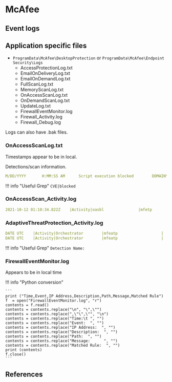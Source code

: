 # McAfee

## Event logs

## Application specific files

* `ProgramData\McAfee\DesktopProtection` or `ProgramData\McAfee\Endpoint Security\Logs`
    * AccessProtectionLog.txt
    * EmailOnDeliveryLog.txt
    * EmailOnDemandLog.txt
    * FullScanLog.txt
    * MemoryScanLog.txt
    * OnAccessScanLog.txt
    * OnDemandScanLog.txt
    * UpdateLog.txt
    * FirewallEventMonitor.log
    * Firewall_Activity.log
    * Firewall_Debug.log

Logs can also have .bak files.

### OnAccessScanLog.txt
Timestamps appear to be in local.

Detections/scan information.

``` yaml title="Example"
M/DD/YYYY       H:MM:SS AM      Script execution blocked        DOMAIN\USER C:\Program Files (x86)\Internet Explorer\IEXPLORE.EXE   Script executed by IEXPLORE.EXE Exploit-CVE2018-8174 (Trojan)
```

!!! info "Useful Grep"
    `CVE|blocked`

### OnAccessScan_Activity.log

``` yaml title="Example"
2021-10-12 01:10:34.822Z    |Activity|oasbl               |mfetp                    |      4716|      8700|OAS                 |oasbl.cpp(2428)                         | DOMAIN\User ran PROCESS, which attempted to access FILE. The Trojan named TROJANNAME was detected and deleted.
```

### AdaptiveThreatProtection_Activity.log

``` yaml title="Example"
DATE UTC    |Activity|Orchestrator        |mfeatp                   |      6336|     11956|Action              |post_scan_actions.cpp(3511)             | Action Details::  File: regsvr32.exe , Mode: Enforce , Scanner: On-Execute Scan , Detection Name: ATP/Suspect!6e5498e81964 , Reputation: 15  [Most Likely Malicious] , ActionTaken: Would Block  Rule id: 309 , Content Version: Not Available
DATE UTC    |Activity|Orchestrator        |mfeatp                   |      6336|      8152|Action              |jcm_native.cpp(1537)                    | File C:\Datop\test.test sent successfully to ATD (Advanced Threat Defense) server.
```

!!! info "Useful Grep"
    `Detection Name: `

### FirewallEventMonitor.log

Appears to be in local time

!!! info "Python conversion"

    ```
    print ("Time,Event,IP Address,Description,Path,Message,Matched Rule")
    f  = open("FirewallEventMonitor.log", "r") 
    contents = f.read()
    contents = contents.replace("\n", "\",\"")
    contents = contents.replace(",\"\",\"", "\n")
    contents = contents.replace("Time:\t ", "")
    contents = contents.replace("Event:  ", "")
    contents = contents.replace("IP Address:  ", "")
    contents = contents.replace("Description:  ", "")
    contents = contents.replace("Path:  ", "")
    contents = contents.replace("Message:      ", "")
    contents = contents.replace("Matched Rule:  ", "")
    print (contents)
    f.close()
    ```

## References

[^1]: [https://techadminblog.com/mcafee-log-file-locations-cheat-sheet-windows/](MCAFEE LOG FILE LOCATIONS CHEAT SHEET – WINDOWS)